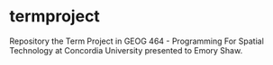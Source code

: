 # termproject
Repository the Term Project in GEOG 464 - Programming For Spatial Technology at Concordia University presented to Emory Shaw.
